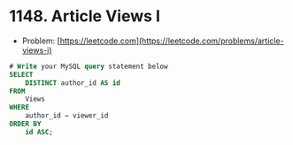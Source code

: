 # 1148. Article Views I

- Problem: [https://leetcode.com](https://leetcode.com/problems/article-views-i)

```sql
# Write your MySQL query statement below
SELECT
    DISTINCT author_id AS id
FROM
    Views
WHERE
    author_id = viewer_id
ORDER BY
    id ASC;
```
